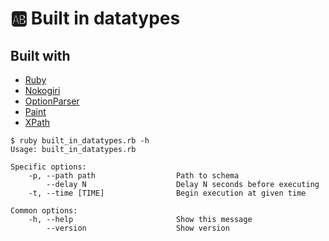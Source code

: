 # 🆎 Built in datatypes

## Built with

- [Ruby](https://www.ruby-lang.org)
- [Nokogiri](https://nokogiri.org/)
- [OptionParser](https://ruby-doc.org/stdlib-2.6.3/libdoc/optparse/rdoc/OptionParser.html)
- [Paint](https://github.com/janlelis/paint)
- [XPath](https://www.w3schools.com/xml/xpath_intro.asp)

```
$ ruby built_in_datatypes.rb -h
Usage: built_in_datatypes.rb

Specific options:
    -p, --path path                  Path to schema
        --delay N                    Delay N seconds before executing
    -t, --time [TIME]                Begin execution at given time

Common options:
    -h, --help                       Show this message
        --version                    Show version
```
